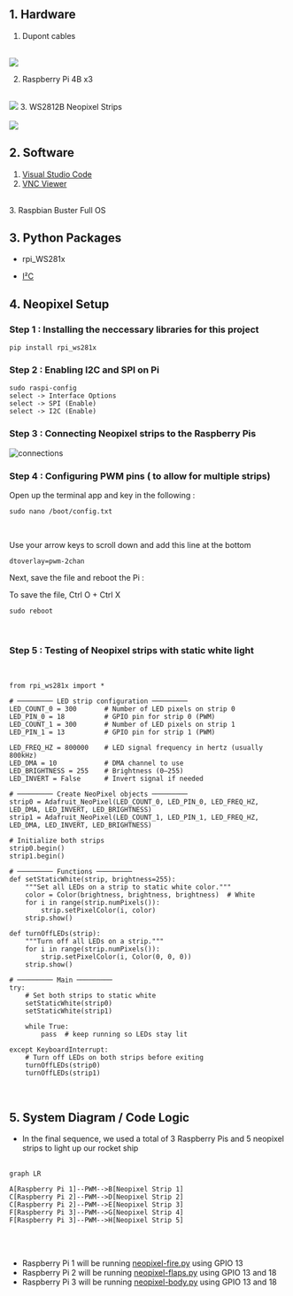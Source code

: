 

## 1. Hardware

1. Dupont cables <br>
<br> 
<img src="./images/dupont.png">

2. Raspberry Pi 4B x3 <br>
<br>
<img src="./images/rpi.png">
3. WS2812B Neopixel Strips <br>
<br>
<img src="./images/neopixels.png">

## 2. Software
1. [Visual Studio Code](https://code.visualstudio.com/download)
2. [VNC Viewer](https://www.realvnc.com/en/connect/download/viewer/)
<br>
3. Raspbian Buster Full OS

## 3. Python Packages 
- rpi_WS281x 
* [I²C](https://docs.arduino.cc/learn/communication/wire/)

## 4. Neopixel Setup

<h3>
Step 1 : Installing the neccessary libraries for this project 
</h3>

```
pip install rpi_ws281x
```
<h3>
Step 2 : Enabling I2C and SPI on Pi 
</h3>

```
sudo raspi-config
select -> Interface Options 
select -> SPI (Enable)
select -> I2C (Enable)
```

<h3>
Step 3 : Connecting Neopixel strips to the Raspberry Pis
</h3>

![connections](/Final%20Sequence-Neopixels/images/connections.png)

<h3>
Step 4 : Configuring PWM pins ( to allow for multiple strips)
</h3>
Open up the terminal app and key in the following :

<br>

```
sudo nano /boot/config.txt
```
</br>

Use your arrow keys to scroll down and add this line at the bottom
```
dtoverlay=pwm-2chan
```

Next, save the file and reboot the Pi  :

To save the file, Ctrl O + Ctrl X
<br>

```
sudo reboot
```
</br>

<h3>
Step 5 : Testing of Neopixel strips with static white light
</h3>
<br>

```
from rpi_ws281x import *

# ───────── LED strip configuration ─────────
LED_COUNT_0 = 300       # Number of LED pixels on strip 0
LED_PIN_0 = 18          # GPIO pin for strip 0 (PWM)
LED_COUNT_1 = 300       # Number of LED pixels on strip 1
LED_PIN_1 = 13          # GPIO pin for strip 1 (PWM)

LED_FREQ_HZ = 800000    # LED signal frequency in hertz (usually 800kHz)
LED_DMA = 10            # DMA channel to use
LED_BRIGHTNESS = 255    # Brightness (0–255)
LED_INVERT = False      # Invert signal if needed

# ───────── Create NeoPixel objects ─────────
strip0 = Adafruit_NeoPixel(LED_COUNT_0, LED_PIN_0, LED_FREQ_HZ, LED_DMA, LED_INVERT, LED_BRIGHTNESS)
strip1 = Adafruit_NeoPixel(LED_COUNT_1, LED_PIN_1, LED_FREQ_HZ, LED_DMA, LED_INVERT, LED_BRIGHTNESS)

# Initialize both strips
strip0.begin()
strip1.begin()

# ───────── Functions ─────────
def setStaticWhite(strip, brightness=255):
    """Set all LEDs on a strip to static white color."""
    color = Color(brightness, brightness, brightness)  # White
    for i in range(strip.numPixels()):
        strip.setPixelColor(i, color)
    strip.show()

def turnOffLEDs(strip):
    """Turn off all LEDs on a strip."""
    for i in range(strip.numPixels()):
        strip.setPixelColor(i, Color(0, 0, 0))
    strip.show()

# ───────── Main ─────────
try:
    # Set both strips to static white
    setStaticWhite(strip0)
    setStaticWhite(strip1)

    while True:
        pass  # keep running so LEDs stay lit

except KeyboardInterrupt:
    # Turn off LEDs on both strips before exiting
    turnOffLEDs(strip0)
    turnOffLEDs(strip1)

```
</br>


## 5. System Diagram / Code Logic

- In the final sequence, we used a total of 3 Raspberry Pis and 5 neopixel strips to light up our rocket ship
<br></br>

```mermaid
graph LR

A[Raspberry Pi 1]--PWM-->B[Neopixel Strip 1] 
C[Raspberry Pi 2]--PWM-->D[Neopixel Strip 2] 
C[Raspberry Pi 2]--PWM-->E[Neopixel Strip 3]
F[Raspberry Pi 3]--PWM-->G[Neopixel Strip 4] 
F[Raspberry Pi 3]--PWM-->H[Neopixel Strip 5]

```
<br></br>
- Raspberry Pi 1 will be running <a href="/Final Sequence-Neopixels/neopixel-fire.py">neopixel-fire.py</a> using GPIO 13 
- Raspberry Pi 2 will be running <a href="/Final Sequence-Neopixels/neopixel-flaps.py">neopixel-flaps.py</a> using GPIO 13 and 18
- Raspberry Pi 3 will be running <a href="/Final Sequence-Neopixels/neopixel-body.py">neopixel-body.py</a> using GPIO 13 and 18





